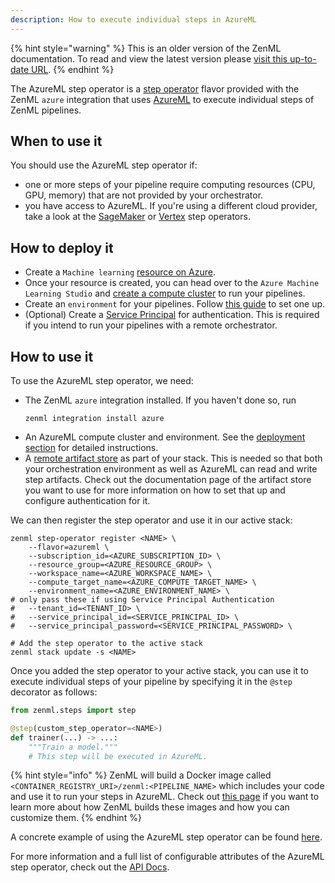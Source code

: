 ```yaml
---
description: How to execute individual steps in AzureML
---
```


{% hint style="warning" %}
This is an older version of the ZenML documentation. To read and view the latest version please [visit this up-to-date URL](https://docs.zenml.io).
{% endhint %}


The AzureML step operator is a [step operator](./step-operators.md) flavor provided with
the ZenML `azure` integration that uses [AzureML](https://azure.microsoft.com/en-us/services/machine-learning/)
to execute individual steps of ZenML pipelines.

## When to use it

You should use the AzureML step operator if:
* one or more steps of your pipeline require computing resources (CPU, GPU, memory) that are
not provided by your orchestrator.
* you have access to AzureML. If you're using a different cloud provider, take 
a look at the [SageMaker](./amazon-sagemaker.md) or [Vertex](./gcloud-vertexai.md) step operators.

## How to deploy it

* Create a `Machine learning` [resource on Azure](https://docs.microsoft.com/en-us/azure/machine-learning/quickstart-create-resources).
* Once your resource is created, you can head over to the `Azure Machine Learning Studio`
and [create a compute cluster](https://docs.microsoft.com/en-us/azure/machine-learning/quickstart-create-resources#cluster) to run your pipelines.
* Create an `environment` for your pipelines. Follow [this guide](https://docs.microsoft.com/en-us/azure/machine-learning/how-to-manage-environments-in-studio) to set one up.
* (Optional) Create a [Service Principal](https://docs.microsoft.com/en-us/azure/developer/java/sdk/identity-service-principal-auth) for authentication. This is required if
you intend to run your pipelines with a remote orchestrator.
## How to use it

To use the AzureML step operator, we need:
* The ZenML `azure` integration installed. If you haven't done so, run 
    ```shell
    zenml integration install azure
    ```
* An AzureML compute cluster and environment. See the [deployment section](#how-do-you-deploy-it)
for detailed instructions.
* A [remote artifact store](../artifact-stores/artifact-stores.md) as part of your stack. This is needed so
that both your orchestration environment as well as AzureML can read and write step artifacts. Check out
the documentation page of the artifact store you want to use for more information on how to set that up
and configure authentication for it.

We can then register the step operator and use it in our active stack:
```shell
zenml step-operator register <NAME> \
    --flavor=azureml \
    --subscription_id=<AZURE_SUBSCRIPTION_ID> \
    --resource_group=<AZURE_RESOURCE_GROUP> \
    --workspace_name=<AZURE_WORKSPACE_NAME> \
    --compute_target_name=<AZURE_COMPUTE_TARGET_NAME> \
    --environment_name=<AZURE_ENVIRONMENT_NAME> \
# only pass these if using Service Principal Authentication
#   --tenant_id=<TENANT_ID> \
#   --service_principal_id=<SERVICE_PRINCIPAL_ID> \
#   --service_principal_password=<SERVICE_PRINCIPAL_PASSWORD> \

# Add the step operator to the active stack
zenml stack update -s <NAME>
```

Once you added the step operator to your active stack, you can use it to
execute individual steps of your pipeline by specifying it in the `@step` decorator as follows:
```python
from zenml.steps import step

@step(custom_step_operator=<NAME>)
def trainer(...) -> ...:
    """Train a model."""
    # This step will be executed in AzureML.
```

{% hint style="info" %}
ZenML will build a Docker image called `<CONTAINER_REGISTRY_URI>/zenml:<PIPELINE_NAME>`
which includes your code and use it to run your steps in AzureML. Check out
[this page](../../developer-guide/advanced-usage/docker.md)
if you want to learn more about how ZenML builds these images and
how you can customize them.
{% endhint %}

A concrete example of using the AzureML step operator can be found 
[here](https://github.com/zenml-io/zenml/tree/main/examples/step_operator_remote_training).

For more information and a full list of configurable attributes of the AzureML step operator, check out the 
[API Docs](https://apidocs.zenml.io/latest/api_docs/integrations/#zenml.integrations.azure.step_operators.azureml_step_operator.AzureMLStepOperator).
